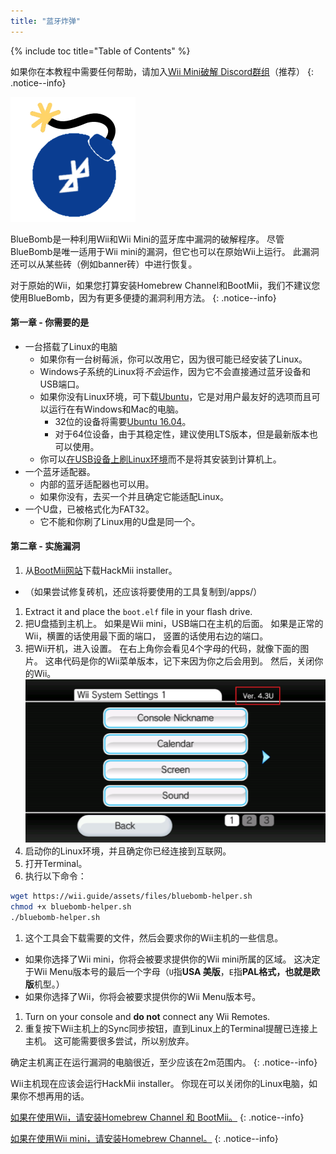 ```yaml
---
title: "蓝牙炸弹"
---
```


{% include toc title="Table of Contents" %}

如果你在本教程中需要任何帮助，请加入[Wii Mini破解 Discord群组](https://discord.gg/6ryxnkS)（推荐）
{: .notice--info}

![蓝牙炸弹](/images/bluebomb.png)

BlueBomb是一种利用Wii和Wii Mini的蓝牙库中漏洞的破解程序。 尽管BlueBomb是唯一适用于Wii mini的漏洞，但它也可以在原始Wii上运行。 此漏洞还可以从某些砖（例如banner砖）中进行恢复。

对于原始的Wii，如果您打算安装Homebrew Channel和BootMii，我们不建议您使用BlueBomb，因为有更多便捷的漏洞利用方法。
{: .notice--info}

#### 第一章 - 你需要的是
- 一台搭载了Linux的电脑
  - 如果你有一台树莓派，你可以改用它，因为很可能已经安装了Linux。
  - Windows子系统的Linux将*不会*运作，因为它不会直接通过蓝牙设备和USB端口。
  - 如果你没有Linux环境，可下载[Ubuntu](https://ubuntu.com/download/desktop)，它是对用户最友好的选项而且可以运行在有Windows和Mac的电脑。
    - 32位的设备将需要[Ubuntu 16.04](http://releases.ubuntu.com/16.04/)。
    - 对于64位设备，由于其稳定性，建议使用LTS版本，但是最新版本也可以使用。
  - 你可以[在USB设备上刷Linux环境](https://ubuntu.com/tutorials/tutorial-create-a-usb-stick-on-windows#1-overview)而不是将其安装到计算机上。
- 一个蓝牙适配器。
  - 内部的蓝牙适配器也可以用。
  - 如果你没有，去买一个并且确定它能适配Linux。
- 一个U盘，已被格式化为FAT32。
  - 它不能和你刷了Linux用的U盘是同一个。

#### 第二章 - 实施漏洞
1. 从[BootMii网站](https://bootmii.org/download/)下载HackMii installer。
- （如果尝试修复砖机，还应该将要使用的工具复制到/apps/）
1. Extract it and place the `boot.elf` file in your flash drive.
1. 把U盘插到主机上。 如果是Wii mini，USB端口在主机的后面。 如果是正常的Wii，横置的话使用最下面的端口， 竖置的话使用右边的端口。
1. 把Wii开机，进入设置。 在右上角你会看见4个字母的代码，就像下面的图片。 这串代码是你的Wii菜单版本，记下来因为你之后会用到。 然后，关闭你的Wii。 ![系统彩蛋版本号](/images/Wii/SystemMenuVersion.png)
1. 启动你的Linux环境，并且确定你已经连接到互联网。
1. 打开Terminal。
1. 执行以下命令：
```bash
wget https://wii.guide/assets/files/bluebomb-helper.sh
chmod +x bluebomb-helper.sh
./bluebomb-helper.sh
```
1. 这个工具会下载需要的文件，然后会要求你的Wii主机的一些信息。
  - 如果你选择了Wii mini，你将会被要求提供你的Wii mini所属的区域。 这决定于Wii Menu版本号的最后一个字母（`U`指**USA 美版**，`E`指**PAL格式，也就是欧版**机型。）
  - 如果你选择了Wii，你将会被要求提供你的Wii Menu版本号。
1. Turn on your console and **do not** connect any Wii Remotes.
1. 重复按下Wii主机上的Sync同步按钮，直到Linux上的Terminal提醒已连接上主机。 这可能需要很多尝试，所以别放弃。

确定主机离正在运行漏洞的电脑很近，至少应该在2m范围内。
{: .notice--info}

Wii主机现在应该会运行HackMii installer。 你现在可以关闭你的Linux电脑，如果你不想再用的话。

[如果在使用Wii，请安装Homebrew Channel 和 BootMii。](hbc)
{: .notice--info}

[如果在使用Wii mini，请安装Homebrew Channel。](hbc-mini)
{: .notice--info}
